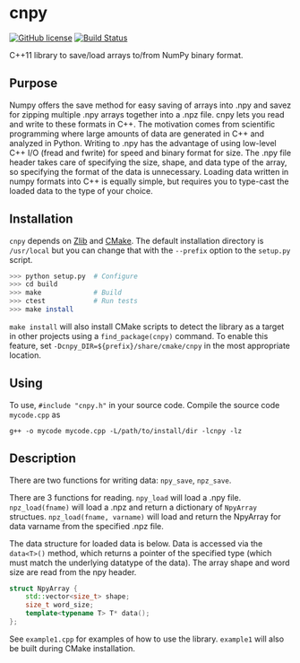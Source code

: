 # cnpy

[![GitHub license](https://img.shields.io/badge/license-MIT-blue.svg?style=flat-square)](https://raw.githubusercontent.com/robertodr/cnpy/master/LICENSE)
[![Build Status](https://img.shields.io/travis/robertodr/cnpy/master.svg?style=flat-square)](https://travis-ci.org/robertodr/cnpy)

C++11 library to save/load arrays to/from NumPy binary format.

## Purpose

Numpy offers the save method for easy saving of arrays into .npy and savez for
zipping multiple .npy arrays together into a .npz file. cnpy lets you read and
write to these formats in C++. The motivation comes from scientific programming
where large amounts of data are generated in C++ and analyzed in Python.
Writing to .npy has the advantage of using low-level C++ I/O (fread and fwrite)
for speed and binary format for size. The .npy file header takes care of
specifying the size, shape, and data type of the array, so specifying the
format of the data is unnecessary.
Loading data written in numpy formats into C++ is equally simple, but requires
you to type-cast the loaded data to the type of your choice.

## Installation

`cnpy` depends on [Zlib](https://www.zlib.net/) and [CMake](https://cmake.org/).
The default installation directory is `/usr/local` but you can change that with
the `--prefix` option to the `setup.py` script.
```bash
>>> python setup.py  # Configure
>>> cd build
>>> make             # Build
>>> ctest            # Run tests
>>> make install
```
`make install` will also install CMake scripts to detect the library as a target
in other projects using a `find_package(cnpy)` command.
To enable this feature, set `-Dcnpy_DIR=${prefix}/share/cmake/cnpy` in the most
appropriate location.

## Using

To use, `#include "cnpy.h"` in your source code. Compile the source code `mycode.cpp` as

```
g++ -o mycode mycode.cpp -L/path/to/install/dir -lcnpy -lz
```

## Description

There are two functions for writing data: `npy_save`, `npz_save`.

There are 3 functions for reading. `npy_load` will load a .npy file.
`npz_load(fname)` will load a .npz and return a dictionary of `NpyArray`
structues. `npz_load(fname, varname)` will load and return the NpyArray for data
varname from the specified .npz file.

The data structure for loaded data is below. Data is accessed via the `data<T>()`
method, which returns a pointer of the specified type (which must match the
underlying datatype of the data). The array shape and word size are read from
the npy header.

```C++
struct NpyArray {
    std::vector<size_t> shape;
    size_t word_size;
    template<typename T> T* data();
};
```

See `example1.cpp` for examples of how to use the library. `example1` will also
be built during CMake installation.

